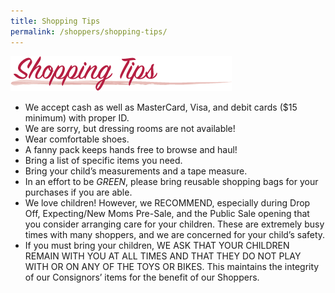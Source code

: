 ```yaml
---
title: Shopping Tips
permalink: /shoppers/shopping-tips/
---
```


![Shopping Tips](/img/shopping_tips1.png "Shopping Tips")

* We accept cash as well as MasterCard, Visa, and debit cards ($15 minimum) with proper ID.
* We are sorry, but dressing rooms are not available!
* Wear comfortable shoes.
* A fanny pack keeps hands free to browse and haul!
* Bring a list of specific items you need.
* Bring your child’s measurements and a tape measure.
* In an effort to be *GREEN*, please bring reusable shopping bags for your purchases if you are able.
* We love children! However, we RECOMMEND, especially during Drop Off, Expecting/New Moms Pre-Sale, and the Public Sale opening that you consider arranging care for your children. These are extremely busy times with many shoppers, and we are concerned for your child’s safety.
* If you must bring your children, WE ASK THAT YOUR CHILDREN REMAIN WITH YOU AT ALL TIMES AND THAT THEY DO NOT PLAY WITH OR ON ANY OF THE TOYS OR BIKES. This maintains the integrity of our Consignors’ items for the benefit of our Shoppers.
